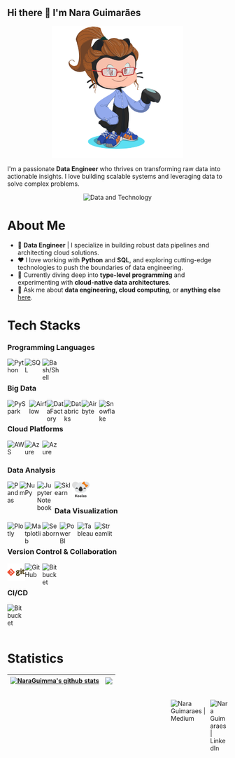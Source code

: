 ## Hi there 👋 I'm Nara Guimarães

<div align="center">
  <img src="octocat-naraguimma.png" alt="Octocat Nara Guimma" width="300" />
</div>

I'm a passionate **Data Engineer** who thrives on transforming raw data into actionable insights. I love building scalable systems and leveraging data to solve complex problems.


<div align="center">
  <img src="https://github.com/user-attachments/assets/eb9ca764-dbf9-456a-af68-039568b7354d" alt="Data and Technology" width="500"/>
</div>

# About Me

- 💼 **Data Engineer** | I specialize in building robust data pipelines and architecting cloud solutions.
- ❤️ I love working with **Python** and **SQL**, and exploring cutting-edge technologies to push the boundaries of data engineering.
- 🚀 Currently diving deep into **type-level programming** and experimenting with **cloud-native data architectures**.
- 💬 Ask me about **data engineering, cloud computing**, or **anything else** [here](https://github.com/NaraGuimma/NaraGuimma/issues).


# Tech Stacks

### Programming Languages
<img align="left" alt="Python" width="40px" src="https://cdn3.iconfinder.com/data/icons/logos-and-brands-adobe/512/267_Python-512.png" />
<img align="left" alt="SQL" width="40px" src="https://user-images.githubusercontent.com/71708626/110930288-ae775d00-8307-11eb-9267-7d9c58ab4df9.png" />
<img align="left" alt="Bash/Shell" width="40px" src="https://github.com/user-attachments/assets/35636500-a822-43d6-875b-4a001a4f5eeb" />

<br/><br/>

### Big Data
<img align="left" alt="PySpark" width="50px" src="https://github.com/user-attachments/assets/bddbd84a-3d3a-4b36-96e6-230c45a9bd5d" />
<img align="left" alt="Airflow" width="40px" src="https://github.com/user-attachments/assets/3c711a29-6363-47a4-9c2e-5a0b729fcacd" />
<img align="left" alt="DataFactory" width="40px" src="https://github.com/user-attachments/assets/2568de58-ba53-4507-a8e9-0b8cd6f5da3a" />
<img align="left" alt="Databricks" width="40px" src="https://github.com/user-attachments/assets/cf51fb97-09ff-44d2-abcd-8cf5f6c71a3e" />
<img align="left" alt="Airbyte" width="40px" src="https://github.com/user-attachments/assets/b5c49394-4f36-42e8-a446-57f6c0c6f38b" />
<img align="left" alt="Snowflake" width="40px"  src="https://github.com/user-attachments/assets/9c8336e6-db30-4655-8215-3f6247f27c94" />

<br/><br/>

### Cloud Platforms
<img align="left" alt="AWS" width="40px" src="https://github.com/user-attachments/assets/f495e8cc-1a13-4d37-9809-ad732b97168b" />
<img align="left" alt="Azure" width="40px" src="https://github.com/user-attachments/assets/7fa49b24-e207-4634-a927-5e8f8c6997c4" />
<img align="left" alt="Azure" width="40px" src="https://github.com/user-attachments/assets/cec4740c-0e7d-4bfb-a84b-eca35fae10e5" />

<br/><br/>

### Data Analysis
<img align="left" alt="Pandas" width="28px" src="https://github.com/user-attachments/assets/518f114b-d5a6-4f39-85fe-1e65cd5686d7" />
<img align="left" alt="NumPy" width="40px" src="https://github.com/user-attachments/assets/440b8a05-3ce6-4c54-8bb6-7249a735ff91" />
<img align="left" alt="Jupyter Notebook" width="40px" src="https://github.com/user-attachments/assets/290e52be-638e-4381-9995-4c7630620135" />
<img align="left" alt="Sklearn" width="40px" src="https://github.com/user-attachments/assets/532b89e3-0abf-443c-925a-3b8112c6609e" />
<img align="left" alt="Koalas" width="40px" src="https://raw.githubusercontent.com/databricks/koalas/master/icons/koalas-logo.png" />

<br/><br/>

### Data Visualization
<img align="left" alt="Plotly" width="40px" src="https://github.com/user-attachments/assets/c6877442-7503-4a13-9e9c-f75463bcc5db" />
<img align="left" alt="Matplotlib" width="40px" src="https://w7.pngwing.com/pngs/215/492/png-transparent-matplotlib-python-computer-software-introduction-to-algorithms-angle-symmetry-plot.png" />
<img align="left" alt="Seaborn" width="40px" src="https://avatars.githubusercontent.com/u/22799945?s=200&v=4" />
<img align="left" alt="Power BI" width="40px" src="https://user-images.githubusercontent.com/71708626/110930907-702e6d80-8308-11eb-8b03-9c4ad447bcf8.png" />
<img align="left" alt="Tableau" width="40px" src="https://user-images.githubusercontent.com/71708626/110930621-19c12f00-8308-11eb-9319-93b0a1d1a6fb.png" />
<img align="left" alt="Streamlit" width="40px" src="https://github.com/user-attachments/assets/f2b75179-f6e4-455b-8f5b-61ee19e467c0" />
<br/><br/>

### Version Control & Collaboration
<img align="left" alt="Git" width="40px" src="https://raw.githubusercontent.com/github/explore/80688e429a7d4ef2fca1e82350fe8e3517d3494d/topics/git/git.png" />
<img align="left" alt="GitHub" width="40px" src="https://github.com/user-attachments/assets/c43c36b6-e4a8-44c8-93c7-13a44047c9c0" />
<img align="left" alt="Bitbucket" width="40px" src="https://github.com/user-attachments/assets/297bd331-6cd8-41a6-a30b-75d8a2186c8f" />
<br/><br/>

### CI/CD
<img align="left" alt="Bitbucket" width="40px" src="https://github.com/user-attachments/assets/a687d7c8-a61a-48e8-abcb-8a84af0c5669" />
<br/><br/>


<br />
<br />

# Statistics

| <a href="https://github.com/naraguimma/github-readme-stats"><img align="center" src="https://github-readme-stats.vercel.app/api?username=naraguimma&show_icons=true&include_all_commits=true&theme=buefy&hide_border=true" alt="NaraGuimma's github stats" /></a> | <a href="https://github.com/naraguimma/github-readme-stats"><img align="center" src="https://github-readme-stats.vercel.app/api/top-langs/?username=naraguimma&layout=compact&theme=buefy&hide_border=true" /></a> |
| ------------- | ------------- |


<br />

<a href="https://www.linkedin.com/in/nara-guimaraes/">
  <img align="right" alt="Nara Guimaraes | LinkedIn" width="40px" src="https://github.com/user-attachments/assets/83134688-8264-43e4-9a61-8c947a8b21be" style="vertical-align: bottom; margin-left: 10px;" />
</a>
<a href="https://medium.com/@nara.guimaraes">
  <img align="right" alt="Nara Guimaraes | Medium" width="80px" src="https://github.com/user-attachments/assets/5216a640-34dd-4363-bec7-2ff9ee6ca15c" style="vertical-align: bottom;" />
</a>


